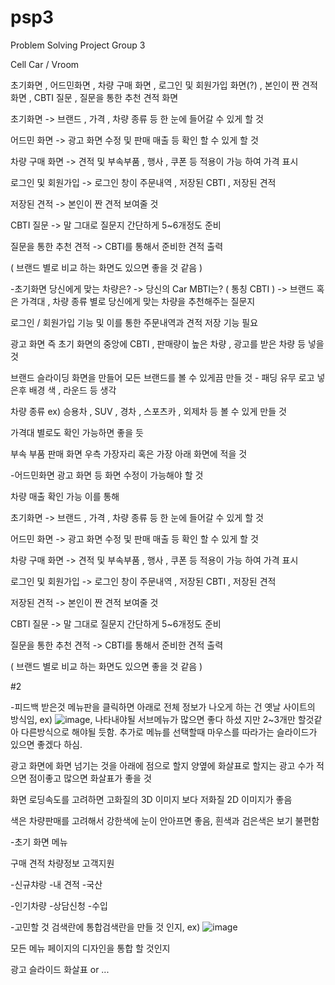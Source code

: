 # psp3
Problem Solving Project Group 3

Cell Car / Vroom


초기화면 , 어드민화면 , 차량 구매 화면 , 로그인 및 회원가입 화면(?) , 본인이 짠 견적 화면 , CBTI 질문 , 질문을 통한 추천 견적 화면

초기화면 -> 브랜드 , 가격 , 차량 종류 등 한 눈에 들어갈 수 있게 할 것

어드민 화면 -> 광고 화면 수정 및 판매 매출 등 확인 할 수 있게 할 것

차량 구매 화면 -> 견적 및 부속부품 , 행사 , 쿠폰 등 적용이 가능 하여 가격 표시

로그인 및 회원가입 -> 로그인 창이 주문내역 , 저장된 CBTI , 저장된 견적

저장된 견적 -> 본인이 짠 견적 보여줄 것

CBTI 질문 -> 말 그대로 질문지 간단하게 5~6개정도 준비

질문을 통한 추천 견적 -> CBTI를 통해서 준비한 견적 출력

( 브랜드 별로 비교 하는 화면도 있으면 좋을 것 같음 )


-초기화면
  당신에게 맞는 차량은? -> 당신의 Car MBTI는? ( 통칭 CBTI )
  -> 브랜드 혹은 가격대 , 차량 종류 별로 당신에게 맞는 차량을 추천해주는 질문지

  로그인 / 회원가입 기능 및 이를 통한 주문내역과 견적 저장 기능 필요

  광고 화면 즉 초기 화면의 중앙에 CBTI , 판매량이 높은 차량 , 광고를 받은 차량 등 넣을 것

  브랜드 슬라이딩 화면을 만들어 모든 브랜드를 볼 수 있게끔 만들 것 - 패딩 유무 로고 넣은후 배경 색 , 라운드 등 생각

  차량 종류 ex) 승용차 , SUV , 경차 , 스포츠카 , 외제차 등 볼 수 있게 만들 것

  가격대 별로도 확인 가능하면 좋을 듯

  부속 부품 판매 화면 우측 가장자리 혹은 가장 아래 화면에 적을 것


-어드민화면
  광고 화면 등 화면 수정이 가능해야 할 것

  차량 매출 확인 가능
    이를 통해 


초기화면 -> 브랜드 , 가격 , 차량 종류 등 한 눈에 들어갈 수 있게 할 것

어드민 화면 -> 광고 화면 수정 및 판매 매출 등 확인 할 수 있게 할 것

차량 구매 화면 -> 견적 및 부속부품 , 행사 , 쿠폰 등 적용이 가능 하여 가격 표시

로그인 및 회원가입 -> 로그인 창이 주문내역 , 저장된 CBTI , 저장된 견적

저장된 견적 -> 본인이 짠 견적 보여줄 것

CBTI 질문 -> 말 그대로 질문지 간단하게 5~6개정도 준비

질문을 통한 추천 견적 -> CBTI를 통해서 준비한 견적 출력

( 브랜드 별로 비교 하는 화면도 있으면 좋을 것 같음 )




#2

-피드백 받은것
  메뉴판을 클릭하면 아래로 전체 정보가 나오게 하는 건 옛날 사이트의 방식임, ex) ![image](https://github.com/user-attachments/assets/212d49a7-60f9-424d-a370-62b73e846d9c), 나타내야될 서브메뉴가 많으면 좋다 하셨 
  지만 2~3개만 할것같아 다른방식으로 해야될 듯함. 추가로 메뉴를 선택할때 마우스를 따라가는 슬라이드가 있으면 좋겠다 하심.
 
  광고 화면에 화면 넘기는 것을 아래에 점으로 할지 양옆에 화살표로 할지는 광고 수가 적으면 점이좋고 많으면 화살표가 좋을 것

  화면 로딩속도를 고려하면 고화질의 3D 이미지 보다 저화질 2D 이미지가 좋음

  색은 차량판매를 고려해서 강한색에 눈이 안아프면 좋음, 흰색과 검은색은 보기 불편함


-초기 화면 메뉴

   구매       견적    차량정보    고객지원
   
-신규챠랑   -내 견적   -국산

-인기차량   -상담신청  -수입


-고민할 것
  검색란에 통합검색란을 만들 것 인지, ex) ![image](https://github.com/user-attachments/assets/238c0104-446c-4ebd-8caa-aaea9bb0b227)

  모든 메뉴 페이지의 디자인을 통합 할 것인지 
  
  광고 슬라이드 화살표 or ...
